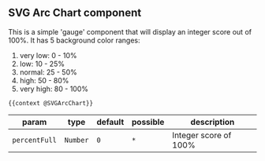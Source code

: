 ## SVG Arc Chart component

This is a simple 'gauge' component that will display an integer score out of 100%.
It has 5 background color ranges:
1. very low:    0 - 10%
2. low:         10 - 25%
3. normal:      25 - 50%
4. high:        50 - 80%
5. very high:   80 - 100%

```
{{context @SVGArcChart}}
```


| param | type | default | possible | description |
|---    |---   |---      |---       |---          |
| `percentFull` | `Number` | `0` | `*` | Integer score of 100% |